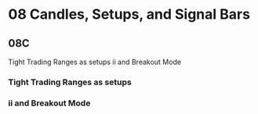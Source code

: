 # 08 Candles, Setups, and Signal Bars

## 08C

Tight Trading Ranges as setups
ii and Breakout Mode

### Tight Trading Ranges as setups

### ii and Breakout Mode
